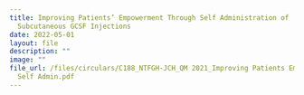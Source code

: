```yaml
---
title: Improving Patients’ Empowerment Through Self Administration of
  Subcutaneous GCSF Injections
date: 2022-05-01
layout: file
description: ""
image: ""
file_url: /files/circulars/C188_NTFGH-JCH_QM 2021_Improving Patients Empowerment Through
  Self Admin.pdf
---
```

